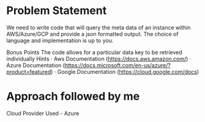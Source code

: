 # Problem Statement
We need to write code that will query the meta data of an instance within AWS/Azure/GCP and provide a json formatted output. The choice of language and implementation is up to you.

Bonus Points
The code allows for a particular data key to be retrieved individually
Hints
·         Aws Documentation (https://docs.aws.amazon.com/)
·         Azure Documentation (https://docs.microsoft.com/en-us/azure/?product=featured)
·         Google Documentation (https://cloud.google.com/docs)

# Approach followed by me
Cloud Provider Used - Azure 

